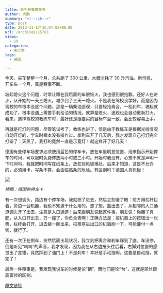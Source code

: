 ```yaml
---
title: 新手开车糗事多
author: 大鹏
summary: "<!--:zh-->"
type: post
date: 2013-11-17T16:04:03+00:00
url: /archives/15785
views:
  - 19
categories:
  - 未分类
tags:
  - 德国

---
```

<!--:zh-->

今天，买车整整一个月，总共跑了 300 公里，大概消耗了 30 升汽油。新司机，开车头一个月，真是糗事不断。

<!--:-->

<!--more-->

<!--:zh-->

坡起熄火这个问题，时常让跟在我后面的车很恼火，我也感到很抱歉。还好人在进步，从开始的一天三熄火，减少到了三天一熄火。不是我在驾校没学好，而是因为驾校的车根本没这个问题。那是一辆柴油途观，只要轻抬离合，一松刹车，坡起就成功了，根本没遇上需要手刹给油的情况。就算是熄火，途观也会自动重新打火。看来，选择驾校的教练车时，最好还是跟要买的目标车型一致，会比较容易上手。

再就是打灯的问题，尽管笔试考了，教练也讲了，但是由于教练车是根据光线情况自动开灯的，学车时根本没有操作过。拿到车开了几天后，我才发现自己打灯完全打错了：天黑了，我打的竟然一直是示宽灯！就这样开了好几天！

德国有些停车场要求必须使用蓝色的停车卡，放在车里明显位置，用来指示开始停车的时间，可以限时免费停放两小时或三小时。开始时我没有，心想不就是声明一下时间吗，我就把时间写在纸条上，放在挡风玻璃处。后来才知道，这是不允许的，必须用卡，写条不算，会面临贴条的危险。有区别吗？德国人真死板！

![][1]

_插图：德国的停车卡_

有一次想调头，路边有个停车场，我就拐了进去，然后立刻傻了眼：前方用栏杆拦着，旁边一台机器，我也不知道干什么用的。想了想，豁出去了，从相邻的入口通道调头开了出去，注意是入口通道！后来跟朋友说起这件事，朋友说：你胆子真肥，从入口开出去，万一撞了，你负全责啊！正确方法是：按机器上的按钮出一张票，栏杆会打开，进去绕一圈出来，把票塞进出口的机器刷一下，可能要付一点钱，就行了。

还有一次正在倒车，突然后面出现状况，我立刻把离合和刹车踩到了底。车没停，倒是听见“呜呜”的声音，我才发现，因为我在从右边扭头往后看，右脚对位置的感觉出了差错，竟然踩到了油门上！不是刹车！幸好是手动挡啊，这要是自动挡，就完了！

最后一件糗事是，我发现我说车的时候是论“辆”，而他们是论“台”，这就是屌丝跟高富帅的区别。

<!--:-->

 [1]: http://upload.wikimedia.org/wikipedia/commons/thumb/f/fb/Zeichen_291.svg/220px-Zeichen_291.svg.png

[原文链接](http://dapengde.com/archives/15785)

